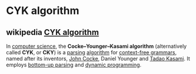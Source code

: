 # CYK algorithm



## wikipedia [CYK algorithm](https://en.wikipedia.org/wiki/CYK_algorithm)

In [computer science](https://infogalactic.com/info/Computer_science), the **Cocke–Younger–Kasami algorithm** (alternatively called **CYK**, or **CKY**) is a [parsing](https://infogalactic.com/info/Parsing) [algorithm](https://infogalactic.com/info/Algorithm) for [context-free grammars](https://infogalactic.com/info/Context-free_grammar), named after its inventors, [John Cocke](https://infogalactic.com/info/John_Cocke), Daniel Younger and [Tadao Kasami](https://infogalactic.com/info/Tadao_Kasami). It employs [bottom-up parsing](https://infogalactic.com/info/Bottom-up_parsing) and [dynamic programming](https://infogalactic.com/info/Dynamic_programming).

